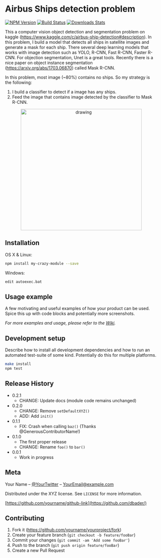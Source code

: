 # Airbus Ships detection problem

[![NPM Version][npm-image]][npm-url]
[![Build Status][travis-image]][travis-url]
[![Downloads Stats][npm-downloads]][npm-url]

This a computer vision object detection and segmentation problem on kaggle (https://www.kaggle.com/c/airbus-ship-detection#description). In this problem, I build a model that detects all ships in satellite images and generate a mask for each ship. There several deep learning models that works with image detection such as YOLO, R-CNN, Fast R-CNN, Faster R-CNN. For objection segmentation, Unet is a great tools. Recently there is a nice paper on object instance segmentation (https://arxiv.org/abs/1703.06870) called Mask R-CNN.

In this problem, most image (~80%) contains no ships. So my strategy is the following:

1. I build a classifier to detect if a image has any ships.
2. Feed the image that contains image detected by the classifier to Mask R-CNN.

<p align="center">
  <img src="heaer.jpg" alt="drawing" width="400"/>
</p>

## Installation

OS X & Linux:

```sh
npm install my-crazy-module --save
```

Windows:

```sh
edit autoexec.bat
```

## Usage example

A few motivating and useful examples of how your product can be used. Spice this up with code blocks and potentially more screenshots.

_For more examples and usage, please refer to the [Wiki][wiki]._

## Development setup

Describe how to install all development dependencies and how to run an automated test-suite of some kind. Potentially do this for multiple platforms.

```sh
make install
npm test
```

## Release History

* 0.2.1
    * CHANGE: Update docs (module code remains unchanged)
* 0.2.0
    * CHANGE: Remove `setDefaultXYZ()`
    * ADD: Add `init()`
* 0.1.1
    * FIX: Crash when calling `baz()` (Thanks @GenerousContributorName!)
* 0.1.0
    * The first proper release
    * CHANGE: Rename `foo()` to `bar()`
* 0.0.1
    * Work in progress

## Meta

Your Name – [@YourTwitter](https://twitter.com/dbader_org) – YourEmail@example.com

Distributed under the XYZ license. See ``LICENSE`` for more information.

[https://github.com/yourname/github-link](https://github.com/dbader/)

## Contributing

1. Fork it (<https://github.com/yourname/yourproject/fork>)
2. Create your feature branch (`git checkout -b feature/fooBar`)
3. Commit your changes (`git commit -am 'Add some fooBar'`)
4. Push to the branch (`git push origin feature/fooBar`)
5. Create a new Pull Request

<!-- Markdown link & img dfn's -->
[npm-image]: https://img.shields.io/npm/v/datadog-metrics.svg?style=flat-square
[npm-url]: https://npmjs.org/package/datadog-metrics
[npm-downloads]: https://img.shields.io/npm/dm/datadog-metrics.svg?style=flat-square
[travis-image]: https://img.shields.io/travis/dbader/node-datadog-metrics/master.svg?style=flat-square
[travis-url]: https://travis-ci.org/dbader/node-datadog-metrics
[wiki]: https://github.com/yourname/yourproject/wiki
